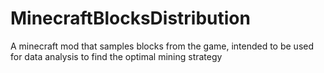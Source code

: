 # MinecraftBlocksDistribution
A minecraft mod that samples blocks from the game, intended to be used for data analysis to find the optimal mining strategy
